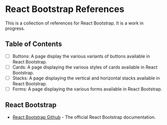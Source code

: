 # React Bootstrap References
This is a collection of references for React Bootstrap. It is a work in progress.

## Table of Contents
- [ ] Buttons: A page display the various variants of buttons available in React Bootstrap.
- [ ] Cards: A page displaying the various styles of cards available in React Bootstrap.
- [ ] Stacks: A page displaying the vertical and horizontal stacks available in React Bootstrap.
- [ ] Forms: A page displaying the various forms available in React Bootstrap.

## React Bootstrap
- [React Bootstrap Github](https://react-bootstrap.github.io/) - The official React Bootstrap documentation.



